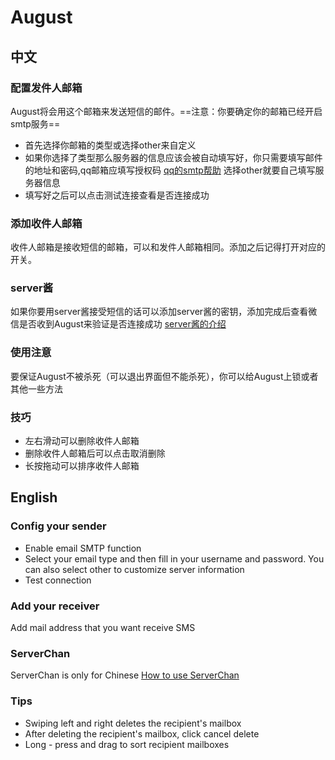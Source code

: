 # August

## 中文

### 配置发件人邮箱

August将会用这个邮箱来发送短信的邮件。==注意：你要确定你的邮箱已经开启smtp服务==

- 首先选择你邮箱的类型或选择other来自定义
- 如果你选择了类型那么服务器的信息应该会被自动填写好，你只需要填写邮件的地址和密码,qq邮箱应填写授权码 [qq的smtp帮助](https://service.mail.qq.com/cgi-bin/help?subtype=1&&id=28&&no=371) 选择other就要自己填写服务器信息
- 填写好之后可以点击测试连接查看是否连接成功

### 添加收件人邮箱

收件人邮箱是接收短信的邮箱，可以和发件人邮箱相同。添加之后记得打开对应的开关。

### server酱

如果你要用server酱接受短信的话可以添加server酱的密钥，添加完成后查看微信是否收到August来验证是否连接成功 [server酱的介绍](http://sc.ftqq.com/3.version)

### 使用注意

要保证August不被杀死（可以退出界面但不能杀死），你可以给August上锁或者其他一些方法

### 技巧

- 左右滑动可以删除收件人邮箱
- 删除收件人邮箱后可以点击取消删除
- 长按拖动可以排序收件人邮箱

## English

### Config your sender

- Enable email SMTP function
- Select your email type and then fill in your username and password. You can also select other to customize server information
- Test connection

### Add your receiver

Add mail address that you want receive SMS

### ServerChan

ServerChan is only for Chinese [How to use ServerChan](http://sc.ftqq.com/3.version)

### Tips

- Swiping left and right deletes the recipient's mailbox
- After deleting the recipient's mailbox, click cancel delete
- Long - press and drag to sort recipient mailboxes

